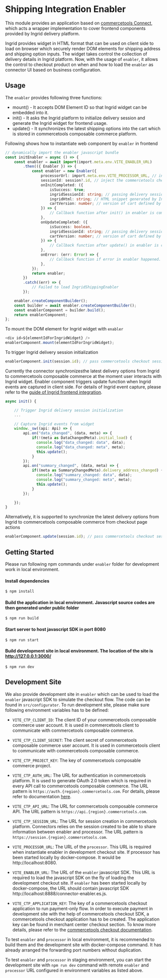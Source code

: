 # Shipping Integration Enabler

This module provides an application based on [commercetools Connect](https://docs.commercetools.com/connect), which acts a wrapper implementation to cover frontend components provided by Ingrid delivery platform.

Ingrid provides widget in HTML format that can be used on client side to load on browser which securely render DOM elements for shipping address and shipping option inputs. The widget takes control the collection of delivery details in Ingrid platform. Now, with the usage of `enabler`, it allows the control to checkout product on when and how to load the `enabler` as connector UI based on business configuration.

## Usage

The `enabler` provides following three functions:

- mount() - It accepts DOM Element ID so that Ingrid widget can be embedded into it.
- init() - It asks the Ingrid platform to initialize delivery session and generate the Ingrid widget for frontend usage.
- update() - It synchronizes the latest shipping options into the cart which is stored in commercetools composable commerce platform.

Following shows how to instantiate web component by `enabler` in frontend

```typescript
// dynamically import the enabler javascript bundle
const initEnabler = async () => {
    const enabler = await import(import.meta.env.VITE_ENABLER_URL)
        .then(({ Enabler }) => {
            const enabler = new Enabler({
                processorUrl: import.meta.env.VITE_PROCESSOR_URL, // inject the processor URL in environment variable
                sessionId: session?.id, // inject the commercetools checkout session ID
                onInitCompleted: ({
                    isSuccess: true;
                    ingridSessionId: string; // passing delivery session ID generated by Ingrid platform
                    ingridHtml: string; // HTML snippet generated by Ingrid platform
                    cartVersion: number; // version of cart defined by commercetools composable commerce
                }) => {
                    // Callback function after init() in enabler is completed. the follow-up operations handled in front-end can be defined here.
                },
                onUpdateCompleted: ({
                    isSuccess: boolean,
                    ingridSessionId: string; // passing delivery session ID generated by Ingrid platform
                    cartVersion: number; // version of cart defined by commercetools composable commerce
                }) => {
                    // Callback function after update() in enabler is completed. The follow-up operations handled in front-end can be defined here.
                },
                onError: (err: Error) => {
                    // Callback function if error in enabler happened. The follow-up operations handled in front-end can be defined here.
                },
            });
            return enabler;
        })
        .catch((err) => {
            // Failed to load IngridShippingEnabler
        });

    enabler.createComponentBuilder();
    const builder = await enabler.createComponentBuilder();
    const enablerComponent = builder.build();
    return enablerComponent;
};
```

To mount the DOM element for Ingrid widget with `enabler`

```javascript
<div id=${elementIdForIngridWidget} />
enablerComponent.mount(elementIdForIngridWidget);
```

To trigger Ingrid delivery session initialization

```typescript
enablerComponent.init(session.id); // pass commercetools checkout session ID
```

Currently the connector synchronizesthe latest delivery options from Ingrid to commercetools composable commerce at the moment user interacts with Ingrid widget. Enabler component triggers update function when Ingrid events are captured in client side. For details of Ingrid event capture, please refer to the [guide of Ingrid frontend integration](https://developer.ingrid.com/delivery_checkout/frontend_integration/index.html).

```typescript
async init() {

    // Trigger Ingrid delivery session initialization
    ...

    // Capture Ingrid events from widget
    window._sw((api: Api) => {
        api.on("data_changed", (data, meta) => {
            if(!(meta as DataChangedMeta).initial_load) {
              console.log("data_changed: data", data);
              console.log("data_changed: meta", meta);
              this.update();
            }
        });
        api.on("summary_changed", (data, meta) => {
            if((meta as SummaryChangedMeta).delivery_address_changed) {
              console.log("summary_changed: data", data);
              console.log("summary_changed: meta", meta);
              this.update();
            }
        });

    });
}
```

Alternatively, it is supported to synchronize the latest delivery options from Ingrid to commercetools composable commerce from checkout page actions

```typescript
enablerComponent.update(session.id); // pass commercetools checkout session ID
```

## Getting Started

Please run following npm commands under `enabler` folder for development work in local environment.

#### Install dependencies

```
$ npm install
```

#### Build the application in local environment. Javascript source codes are then generated under public folder

```
$ npm run build
```

#### Start server to host javascript SDK in port 8080

```
$ npm run start
```

#### Build development site in local environment. The location of the site is http://127.0.0.1:3000/

```
$ npm run dev
```

## Development Site

We also provide development site in `enabler` which can be used to load the `enabler` javascript SDK to simulate the checkout flow. The code can be found in `src/configurator`. To run development site, please make sure following environment variables has to be defined:

- `VITE_CTP_CLIENT_ID`: The client ID of your commercetools composable commerce user account. It is used in commercetools client to communicate with commercetools composable commerce.

- `VITE_CTP_CLIENT_SECRET`: The client secret of commercetools composable commerce user account. It is used in commercetools client to communicate with commercetools composable commerce.
- `VITE_CTP_PROJECT_KEY`: The key of commercetools composable commerce project.
- `VITE_CTP_AUTH_URL`: The URL for authentication in commercetools platform. It is used to generate OAuth 2.0 token which is required in every API call to commercetools composable commerce. The URL pattern is `https://auth.{region}.commercetools.com`. For details, please refer to documentation [here](https://docs.commercetools.com/tutorials/api-tutorial#authentication).
- `VITE_CTP_API_URL`: The URL for commercetools composable commerce API. The URL pattern is `https://api.{region}.commercetools.com`.
- `VITE_CTP_SESSION_URL`: The URL for session creation in commercetools platform. Connectors relies on the session created to be able to share information between enabler and processor. The URL pattern is `https://session.{region}.commercetools.com`.
- `VITE_PROCESSOR_URL`: The URL of the `processor`. This URL is required when instantiate enabler in development checkout site. If processor has been started locally by docker-compose. It would be http://localhost:8080.

- `VITE_ENABLER_URL`: The URL of the `enabler` javascript SDK. This URL is required to load the javascript SDK on the fly of loading the development checkout site. If `enabler` has been started locally by docker-compose, the URL should contain javascript SDK http://localhost:8888/connector-enabler.es.js.
- `VITE_CTP_APPLICATION_KEY`: The key of a commercetools checkout application to run payment-only flow. In order to execute payment in development site with the help of commercetools checkout SDK, a commercetools checkout application has to be created. The application key can be found in merchant center checkout section. To know more details, please refer to the [commercetools checkout documentation](https://docs.commercetools.com/checkout/installing-checkout).

To test `enabler` and `processor` in local environment, it is recommended to build them and the development site with docker-compose command. It has already arranged the forwarding port numbers without duplication.

To test `enabler` and `processor` in staging environment, you can start the development site with `npm run dev` command with remote `enabler` and `processor` URL configured in environment variables as listed above.
